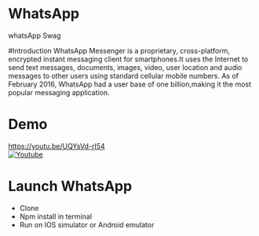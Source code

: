 # WhatsApp
whatsApp Swag

#Introduction
WhatsApp Messenger is a proprietary, cross-platform, encrypted instant messaging client for smartphones.It uses the Internet to send text messages, documents, images, video, user location and audio messages to other users using standard cellular mobile numbers.
As of February 2016, WhatsApp had a user base of one billion,making it the most popular messaging application.

# Demo 
 https://youtu.be/UQYsVd-rI54   
 [![Youtube](https://img.youtube.com/vi/UQYsVd-rI54/0.jpg)](https://www.youtube.com/watch?/v=UQYsVd-rI54)


# Launch WhatsApp
- Clone
- Npm install in terminal
- Run on IOS simulator or Android emulator
